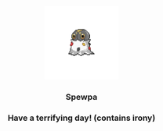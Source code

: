 <p align="center">
    <img src="https://raw.githubusercontent.com/PokeAPI/sprites/master/sprites/pokemon/665.png" width="150" height="150">
</p>
<h3 align="center"> <b>Spewpa</b></h3>
<h3 align="center">Have a terrifying day! (contains irony)</h3>
